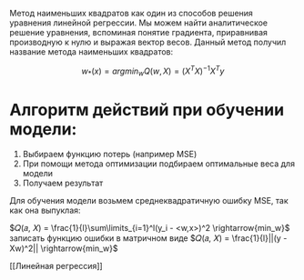 Метод наименьших квадратов как один из способов решения уравнения линейной регрессии.
Мы можем найти аналитическое решение уравнения, вспоминая понятие градиента, приравнивая производную к нулю и выражая вектор весов. Данный метод получил название метода наименьших квадратов:

$$w_*(x) = argmin_w Q(w,X) = (X^TX)^{-1}X^Ty$$
# Алгоритм действий при обучении модели:

1) Выбираем функцию потерь (например MSE)
2) При помощи метода оптимизации подбираем оптимальные веса для модели
3) Получаем результат

Для обучения модели возьмем среднеквадратичную ошибку MSE, так как она выпуклая:

$𝑄(𝑎, 𝑋) = \frac{1}{l}\sum\limits_{i=1}^l(y_i - <w,x>)^2 \rightarrow{min_w}$
записать функцию ошибки в матричном виде
$𝑄(𝑎, 𝑋) = \frac{1}{l}||(y - Xw)^2|| \rightarrow{min_w}$


[[Линейная регрессия]]